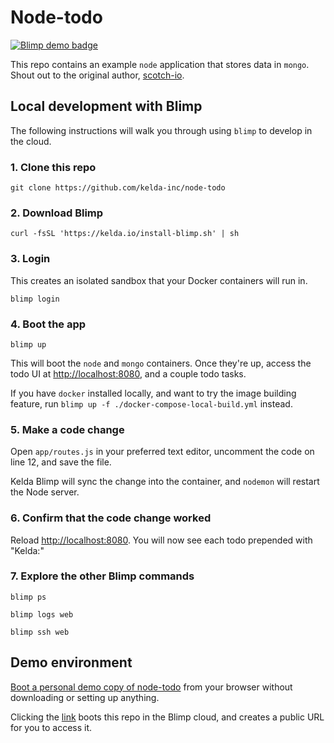 # Node-todo

[![Blimp demo badge](https://kelda.io/demo-badge.svg?repo=https://github.com/kelda/node-todo.git)](https://kelda.io/preview-env/?repo=https://github.com/kelda/node-todo.git&port=web:8080)

This repo contains an example `node` application that stores data in
`mongo`. Shout out to the original author,
[scotch-io](https://github.com/scotch-io/node-todo).

## Local development with Blimp

The following instructions will walk you through using `blimp` to develop in
the cloud.

### 1. Clone this repo

```
git clone https://github.com/kelda-inc/node-todo
```

### 2. Download Blimp

```
curl -fsSL 'https://kelda.io/install-blimp.sh' | sh
```

### 3. Login

This creates an isolated sandbox that your Docker containers will run in.

```
blimp login
```

### 4. Boot the app

```
blimp up
```

This will boot the `node` and `mongo` containers. Once they're up, access the
todo UI at [http://localhost:8080](http://localhost:8080), and a couple todo tasks.

If you have `docker` installed locally, and want to try the image building
feature, run `blimp up -f ./docker-compose-local-build.yml` instead.

### 5. Make a code change

Open `app/routes.js` in your preferred text editor, uncomment the code on line
12, and save the file.

Kelda Blimp will sync the change into the container, and `nodemon` will restart
the Node server.

### 6. Confirm that the code change worked

Reload [http://localhost:8080](http://localhost:8080). You will now see each
todo prepended with "Kelda:"

### 7. Explore the other Blimp commands

```
blimp ps

blimp logs web

blimp ssh web
```

## Demo environment

[Boot a personal demo copy of
node-todo](https://kelda.io/preview-env/?repo=https://github.com/kelda/node-todo.git&port=web:8080)
from your browser without downloading or setting up anything.

Clicking the
[link](https://kelda.io/preview-env/?repo=https://github.com/kelda/node-todo.git&port=web:8080)
boots this repo in the Blimp cloud, and creates a public URL for you to access
it.
